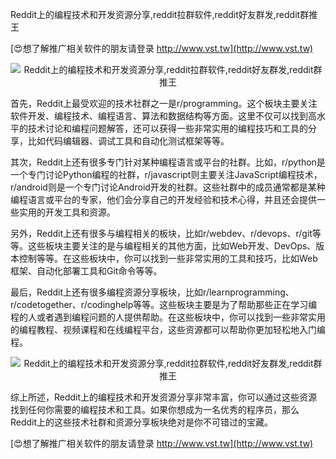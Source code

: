 Reddit上的编程技术和开发资源分享,reddit拉群软件,reddit好友群发,reddit群推王

[😍想了解推广相关软件的朋友请登录 http://www.vst.tw](http://www.vst.tw)

 <center><img src="https://vst.tw/MP4/tuiguang/png/3.png" alt="Reddit上的编程技术和开发资源分享,reddit拉群软件,reddit好友群发,reddit群推王"></center>

首先，Reddit上最受欢迎的技术社群之一是r/programming。这个板块主要关注软件开发、编程技术、编程语言、算法和数据结构等方面。这里不仅可以找到高水平的技术讨论和编程问题解答，还可以获得一些非常实用的编程技巧和工具的分享，比如代码编辑器、调试工具和自动化测试框架等等。

其次，Reddit上还有很多专门针对某种编程语言或平台的社群。比如，r/python是一个专门讨论Python编程的社群，r/javascript则主要关注JavaScript编程技术，r/android则是一个专门讨论Android开发的社群。这些社群中的成员通常都是某种编程语言或平台的专家，他们会分享自己的开发经验和技术心得，并且还会提供一些实用的开发工具和资源。

另外，Reddit上还有很多与编程相关的板块，比如r/webdev、r/devops、r/git等等。这些板块主要关注的是与编程相关的其他方面，比如Web开发、DevOps、版本控制等等。在这些板块中，你可以找到一些非常实用的工具和技巧，比如Web框架、自动化部署工具和Git命令等等。

最后，Reddit上还有很多编程资源分享板块，比如r/learnprogramming、r/codetogether、r/codinghelp等等。这些板块主要是为了帮助那些正在学习编程的人或者遇到编程问题的人提供帮助。在这些板块中，你可以找到一些非常实用的编程教程、视频课程和在线编程平台，这些资源都可以帮助你更加轻松地入门编程。

 <center><img src="https://vst.tw/MP4/tuiguang/png/7.png" alt="Reddit上的编程技术和开发资源分享,reddit拉群软件,reddit好友群发,reddit群推王"></center>

综上所述，Reddit上的编程技术和开发资源分享非常丰富，你可以通过这些资源找到任何你需要的编程技术和工具。如果你想成为一名优秀的程序员，那么Reddit上的这些技术社群和资源分享板块绝对是你不可错过的宝藏。

[😍想了解推广相关软件的朋友请登录 http://www.vst.tw](http://www.vst.tw)



